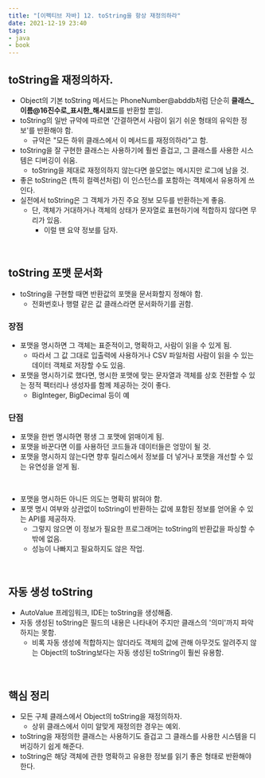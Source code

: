 ```yaml
---
title: "[이펙티브 자바] 12. toString을 항상 재정의하라"  
date: 2021-12-19 23:40  
tags:
- java
- book
---
```


## toString을 재정의하자.

- Object의 기본 toString 메서드는 PhoneNumber@abddb처럼 단순히 **클래스\_이름@16진수로\_표시한\_해시코드**를 반환할 뿐임.
- toString의 일반 규약에 따르면 '간결하면서 사람이 읽기 쉬운 형태의 유익한 정보'를 반환해야 함.
    - 규약은 "모든 하위 클래스에서 이 메서드를 재정의하라"고 함.
- toString을 잘 구현한 클래스는 사용하기에 훨씬 즐겁고, 그 클래스를 사용한 시스템은 디버깅이 쉬움.
    - toString을 제대로 재정의하지 않는다면 쓸모없는 메시지만 로그에 남을 것.
- 좋은 toString은 (특히 컬렉션처럼) 이 인스턴스를 포함하는 객체에서 유용하게 쓰인다.
- 실전에서 toString은 그 객체가 가진 주요 정보 모두를 반환하는게 좋음.
    - 단, 객체가 거대하거나 객체의 상태가 문자열로 표현하기에 적합하지 않다면 무리가 있음.
        - 이럴 땐 요약 정보를 담자.

<br/>

## toString 포맷 문서화

- toString을 구현할 때면 반환값의 포맷을 문서화할지 정해야 함.
    - 전화번호나 행렬 같은 값 클래스라면 문서화하기를 권함.
    
### 장점

- 포맷을 명시하면 그 객체는 표준적이고, 명확하고, 사람이 읽을 수 있게 됨.
    - 따라서 그 값 그대로 입출력에 사용하거나 CSV 파일처럼 사람이 읽을 수 있는 데이터 객체로 저장할 수도 있음.
- 포맷을 명시하기로 했다면, 명시한 포맷에 맞는 문자열과 객체를 상호 전환할 수 있는 정적 팩터리나 생성자를 함께 제공하는 것이 좋다.
    - BigInteger, BigDecimal 등이 예
    
### 단점

- 포맷을 한번 명시하면 평생 그 포맷에 얽매이게 됨.
- 포맷을 바꾼다면 이를 사용하던 코드들과 데이터들은 엉망이 될 것.
- 포맷을 명시하지 않는다면 향후 릴리스에서 정보를 더 넣거나 포맷을 개선할 수 있는 유연성을 얻게 됨.

<br/>

- 포맷을 명시하든 아니든 의도는 명확히 밝혀야 함.
- 포맷 명시 여부와 상관없이 toString이 반환하는 값에 포함된 정보를 얻어올 수 있는 API를 제공하자.
  - 그렇지 않으면 이 정보가 필요한 프로그래머는 toString의 반환값을 파싱할 수 밖에 없음.
  - 성능이 나빠지고 필요하지도 않은 작업.
  
<br/>

## 자동 생성 toString

- AutoValue 프레임워크, IDE는 toString을 생성해줌.
- 자동 생성된 toString은 필드의 내용은 나타내어 주지만 클래스의 '의미'까지 파악하지는 못함.
  - 비록 자동 생성에 적합하지는 않더라도 객체의 값에 관해 아무것도 알려주지 않는 Object의 toString보다는 자동 생성된 toString이 훨씬 유용함.

<br/>

## 핵심 정리

- 모든 구체 클래스에서 Object의 toString을 재정의하자.
  - 상위 클래스에서 이미 알맞게 재정의한 경우는 예외.
- toString을 재정의한 클래스는 사용하기도 즐겁고 그 클래스를 사용한 시스템을 디버깅하기 쉽게 해준다.
- toString은 해당 객체에 관한 명확하고 유용한 정보를 읽기 좋은 형태로 반환해야 한다.